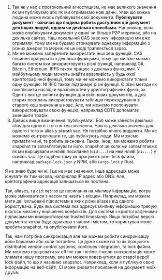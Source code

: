 1. Так як у нас є протокольний агностицизм, не має великого значення як ми публікуємо або як ми отримаємо нові данні. Уяви що кожна людина може якось публікувати свої документи. **Публікувати документ - означає що людина робить доступним цій документ для інших людей, одним чи декілька способами.** Наприклад, вона може опублікувати документ у одної чи більше P2P мережах, або на декілька сайтах. Наш локальний CAS знає яку інформацію ми вже отримали, тому ми не будемо отримувати однакову інформацію з різних джерел та мереж як це іноді трапляється зараз.
2. Ми не можемо заперечити використати інші хеш функцій. CAS повинен працювати з декілька функціями, тому що ми вже маємо багато систем яки використовують різні функціі, наприклад Git, Bitcoin, Ethereum. IPFS також працює з декілька функціями. У майбутньому люди можуть знайти вразливість у будь-якої криптографічної функції, тому ми не можемо використати тільки одну функцію. NI RFC також підтримує різні функціі. Є різні методи як пом'якшити наслідки вразливостей у криптографічних функціях. Один з них це змінити функцію для всіх нових документів, а для старих посилань використовувати таблицю перекодування зі старого хеш значення в нове. Але, ми можемо пропонувати використовувати свою функцію, наприклад CDT0 допомагає зменшити трафік.
3. Дивись вище визначення 'публікувати'. Боб може завести декілька alias для одного і того ж хеш значення. Навіть декілька значень для одного і того ж alias у різний час. Не потрібно нічого видаляти. Ми не можемо контролювати те, що публікують люди. Ми можемо примати чи ні, та робить висновки. Також, іноді, ми можемо робити snapshot та запам'ятовувати його. snapshot це коли ми запам'ятаємо як ми вирішували мінливі посилання (`did:...`) на немінливі (`ni:...`) у якийсь час. Це подібно тому як працюють різні lock файли, наприклад `package-lock.json` у NPM, або `Cargo.lock` у Rust.

Я не знаю будє чи ні. І це не має значення. Інша адресація може існувати як тимчасова, наприклад IP адрес або DNS. Але, кріптографічна адресація залишаться як постійна. 

Так, aliases, та `did:method` це посилання на мінливу інформацію, котра може змінюватися з часом та навіть з місцем. Наприклад, ми можем мати дві ізольовані підсистеми в яких різни aliases від одного користувача. Будь яка система яка адресує мінливу інформацію требую якогось механізу вирішення конфліктів. Для системі з криптографічними підписами ми використовуємо trusted timestamp. Якщо потрібна версія документа котра буде однакова з часом і містом, то користувач може зробити snapshot, та опублікувати його.

Так, нам потрібна синхронізація але ми можем робити синхронізаціу коли бажаємо або коли потрибно. Це дуже схоже на то як працюють distributed version control systems, continues integration, та lock файли. Ми можемо працювати як offline так і online. Інколи синхронізація може зламати нашу програму, але ми можем повернутися до старої версіі lock файл, то що я називаю snapshot. Наприклад, коли я публікую свою інформацію на веб-сайті, CI може оновити посилання на документі моїх друзів.
